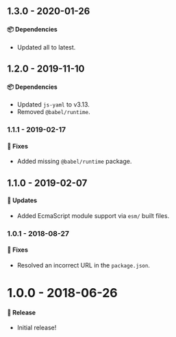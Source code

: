 ## 1.3.0 - 2020-01-26

#### 📦 Dependencies

- Updated all to latest.

## 1.2.0 - 2019-11-10

#### 📦 Dependencies

- Updated `js-yaml` to v3.13.
- Removed `@babel/runtime`.

### 1.1.1 - 2019-02-17

#### 🐞 Fixes

- Added missing `@babel/runtime` package.

## 1.1.0 - 2019-02-07

#### 🚀 Updates

- Added EcmaScript module support via `esm/` built files.

### 1.0.1 - 2018-08-27

#### 🐞 Fixes

- Resolved an incorrect URL in the `package.json`.

# 1.0.0 - 2018-06-26

#### 🎉 Release

- Initial release!
